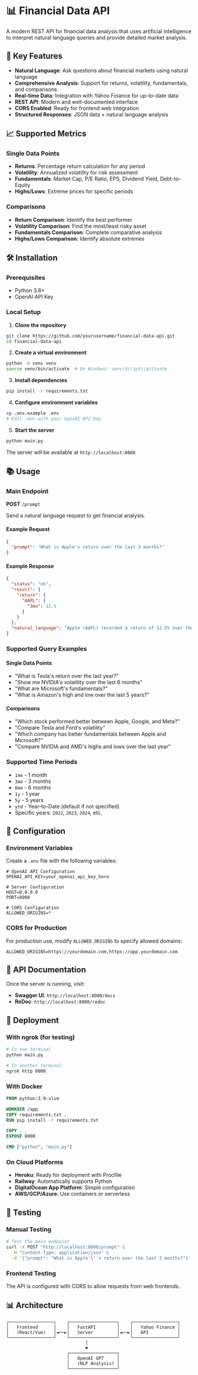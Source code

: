 # 📊 Financial Data API

A modern REST API for financial data analysis that uses artificial intelligence to interpret natural language queries and provide detailed market analysis.

## 🚀 Key Features

- **Natural Language**: Ask questions about financial markets using natural language
- **Comprehensive Analysis**: Support for returns, volatility, fundamentals, and comparisons
- **Real-time Data**: Integration with Yahoo Finance for up-to-date data
- **REST API**: Modern and well-documented interface
- **CORS Enabled**: Ready for frontend web integration
- **Structured Responses**: JSON data + natural language analysis

## 📈 Supported Metrics

### Single Data Points
- **Returns**: Percentage return calculation for any period
- **Volatility**: Annualized volatility for risk assessment
- **Fundamentals**: Market Cap, P/E Ratio, EPS, Dividend Yield, Debt-to-Equity
- **Highs/Lows**: Extreme prices for specific periods

### Comparisons
- **Return Comparison**: Identify the best performer
- **Volatility Comparison**: Find the most/least risky asset
- **Fundamentals Comparison**: Complete comparative analysis
- **Highs/Lows Comparison**: Identify absolute extremes

## 🛠️ Installation

### Prerequisites
- Python 3.8+
- OpenAI API Key

### Local Setup

1. **Clone the repository**
```bash
git clone https://github.com/yourusername/financial-data-api.git
cd financial-data-api
```

2. **Create a virtual environment**
```bash
python -m venv venv
source venv/bin/activate  # On Windows: venv\Scripts\activate
```

3. **Install dependencies**
```bash
pip install -r requirements.txt
```

4. **Configure environment variables**
```bash
cp .env.example .env
# Edit .env with your OpenAI API Key
```

5. **Start the server**
```bash
python main.py
```

The server will be available at `http://localhost:8000`

## 📚 Usage

### Main Endpoint

**POST** `/prompt`

Send a natural language request to get financial analysis.

#### Example Request
```json
{
  "prompt": "What is Apple's return over the last 3 months?"
}
```

#### Example Response
```json
{
  "status": "ok",
  "result": {
    "return": {
      "AAPL": {
        "3mo": 12.5
      }
    }
  },
  "natural_language": "Apple (AAPL) recorded a return of 12.5% over the last 3 months..."
}
```

### Supported Query Examples

#### Single Data Points
- "What is Tesla's return over the last year?"
- "Show me NVIDIA's volatility over the last 6 months"
- "What are Microsoft's fundamentals?"
- "What is Amazon's high and low over the last 5 years?"

#### Comparisons
- "Which stock performed better between Apple, Google, and Meta?"
- "Compare Tesla and Ford's volatility"
- "Which company has better fundamentals between Apple and Microsoft?"
- "Compare NVIDIA and AMD's highs and lows over the last year"

### Supported Time Periods
- `1mo` - 1 month
- `3mo` - 3 months  
- `6mo` - 6 months
- `1y` - 1 year
- `5y` - 5 years
- `ytd` - Year-to-Date (default if not specified)
- Specific years: `2022`, `2023`, `2024`, etc.

## 🔧 Configuration

### Environment Variables

Create a `.env` file with the following variables:

```env
# OpenAI API Configuration
OPENAI_API_KEY=your_openai_api_key_here

# Server Configuration
HOST=0.0.0.0
PORT=8000

# CORS Configuration
ALLOWED_ORIGINS=*
```

### CORS for Production

For production use, modify `ALLOWED_ORIGINS` to specify allowed domains:

```env
ALLOWED_ORIGINS=https://yourdomain.com,https://app.yourdomain.com
```

## 📖 API Documentation

Once the server is running, visit:
- **Swagger UI**: `http://localhost:8000/docs`
- **ReDoc**: `http://localhost:8000/redoc`

## 🚀 Deployment

### With ngrok (for testing)
```bash
# In one terminal
python main.py

# In another terminal
ngrok http 8000
```

### With Docker
```dockerfile
FROM python:3.9-slim

WORKDIR /app
COPY requirements.txt .
RUN pip install -r requirements.txt

COPY . .
EXPOSE 8000

CMD ["python", "main.py"]
```

### On Cloud Platforms
- **Heroku**: Ready for deployment with Procfile
- **Railway**: Automatically supports Python
- **DigitalOcean App Platform**: Simple configuration
- **AWS/GCP/Azure**: Use containers or serverless

## 🧪 Testing

### Manual Testing
```bash
# Test the main endpoint
curl -X POST "http://localhost:8000/prompt" \
  -H "Content-Type: application/json" \
  -d '{"prompt": "What is Apple'\''s return over the last 3 months?"}'
```

### Frontend Testing
The API is configured with CORS to allow requests from web frontends.

## 📊 Architecture

```
┌─────────────────┐    ┌──────────────────┐    ┌─────────────────┐
│   Frontend      │    │   FastAPI        │    │   Yahoo Finance │
│   (React/Vue)   │◄──►│   Server         │◄──►│   API           │
└─────────────────┘    └──────────────────┘    └─────────────────┘
                              │
                              ▼
                       ┌──────────────────┐
                       │   OpenAI GPT     │
                       │   (NLP Analysis) │
                       └──────────────────┘
```

